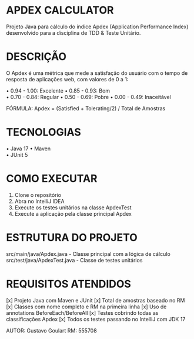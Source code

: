 # APDEX CALCULATOR

Projeto Java para cálculo do índice Apdex (Application Performance Index) desenvolvido para a disciplina de TDD & Teste Unitário.

DESCRIÇÃO
=========

O Apdex é uma métrica que mede a satisfação do usuário com o tempo de resposta de aplicações web, com valores de 0 a 1:

• 0.94 - 1.00: Excelente
• 0.85 - 0.93: Bom  
• 0.70 - 0.84: Regular
• 0.50 - 0.69: Pobre
• 0.00 - 0.49: Inaceitável

FÓRMULA:
Apdex = (Satisfied + Tolerating/2) / Total de Amostras

TECNOLOGIAS
===========

• Java 17
• Maven  
• JUnit 5

COMO EXECUTAR
=============

1. Clone o repositório
2. Abra no IntelliJ IDEA
3. Execute os testes unitários na classe ApdexTest
4. Execute a aplicação pela classe principal Apdex

ESTRUTURA DO PROJETO
===================

src/main/java/Apdex.java - Classe principal com a lógica de cálculo
src/test/java/ApdexTest.java - Classe de testes unitários

REQUISITOS ATENDIDOS
===================

[x] Projeto Java com Maven e JUnit
[x] Total de amostras baseado no RM
[x] Classes com nome completo e RM na primeira linha
[x] Uso de annotations BeforeEach/BeforeAll
[x] Testes cobrindo todas as classificações Apdex
[x] Todos os testes passando no IntelliJ com JDK 17

AUTOR: Gustavo Goulart
RM: 555708
